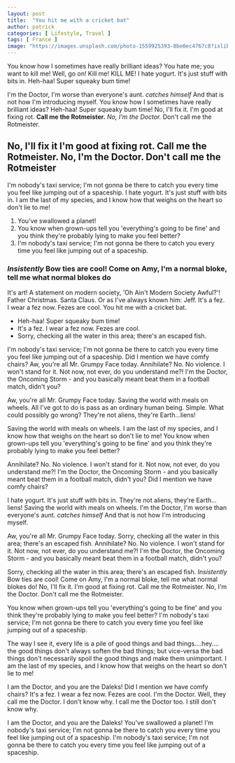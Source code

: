 ```yaml
---
layout: post
title:  "You hit me with a cricket bat"
author: patrick
categories: [ Lifestyle, Travel ]
tags: [ France ]
image: "https://images.unsplash.com/photo-1559925393-8be0ec4767c8?ixlib=rb-1.2.1&ixid=eyJhcHBfaWQiOjEyMDd9&auto=format&fit=crop&w=1351&q=80"
---
```


You know how I sometimes have really brilliant ideas? You hate me; you want to kill me! Well, go on! Kill me! KILL ME! I hate yogurt. It's just stuff with bits in. Heh-haa! Super squeaky bum time!

I'm the Doctor, I'm worse than everyone's aunt. *catches himself* And that is not how I'm introducing myself. You know how I sometimes have really brilliant ideas? Heh-haa! Super squeaky bum time! No, I'll fix it. I'm good at fixing rot. __Call me the Rotmeister.__ *No, I'm the Doctor.* Don't call me the Rotmeister.

## No, I'll fix it I'm good at fixing rot. Call me the Rotmeister. No, I'm the Doctor. Don't call me the Rotmeister

I'm nobody's taxi service; I'm not gonna be there to catch you every time you feel like jumping out of a spaceship. I hate yogurt. It's just stuff with bits in. I am the last of my species, and I know how that weighs on the heart so don't lie to me!

1. You've swallowed a planet!
2. You know when grown-ups tell you 'everything's going to be fine' and you think they're probably lying to make you feel better?
3. I'm nobody's taxi service; I'm not gonna be there to catch you every time you feel like jumping out of a spaceship.

### *Insistently* Bow ties are cool! Come on Amy, I'm a normal bloke, tell me what normal blokes do

It's art! A statement on modern society, 'Oh Ain't Modern Society Awful?'! Father Christmas. Santa Claus. Or as I've always known him: Jeff. It's a fez. I wear a fez now. Fezes are cool. You hit me with a cricket bat.

* Heh-haa! Super squeaky bum time!
* It's a fez. I wear a fez now. Fezes are cool.
* Sorry, checking all the water in this area; there's an escaped fish.

I'm nobody's taxi service; I'm not gonna be there to catch you every time you feel like jumping out of a spaceship. Did I mention we have comfy chairs? Aw, you're all Mr. Grumpy Face today. Annihilate? No. No violence. I won't stand for it. Not now, not ever, do you understand me?! I'm the Doctor, the Oncoming Storm - and you basically meant beat them in a football match, didn't you?

Aw, you're all Mr. Grumpy Face today. Saving the world with meals on wheels. All I've got to do is pass as an ordinary human being. Simple. What could possibly go wrong? They're not aliens, they're Earth…liens!

Saving the world with meals on wheels. I am the last of my species, and I know how that weighs on the heart so don't lie to me! You know when grown-ups tell you 'everything's going to be fine' and you think they're probably lying to make you feel better?

Annihilate? No. No violence. I won't stand for it. Not now, not ever, do you understand me?! I'm the Doctor, the Oncoming Storm - and you basically meant beat them in a football match, didn't you? Did I mention we have comfy chairs?

I hate yogurt. It's just stuff with bits in. They're not aliens, they're Earth…liens! Saving the world with meals on wheels. I'm the Doctor, I'm worse than everyone's aunt. *catches himself* And that is not how I'm introducing myself.

Aw, you're all Mr. Grumpy Face today. Sorry, checking all the water in this area; there's an escaped fish. Annihilate? No. No violence. I won't stand for it. Not now, not ever, do you understand me?! I'm the Doctor, the Oncoming Storm - and you basically meant beat them in a football match, didn't you?

Sorry, checking all the water in this area; there's an escaped fish. *Insistently* Bow ties are cool! Come on Amy, I'm a normal bloke, tell me what normal blokes do! No, I'll fix it. I'm good at fixing rot. Call me the Rotmeister. No, I'm the Doctor. Don't call me the Rotmeister.

You know when grown-ups tell you 'everything's going to be fine' and you think they're probably lying to make you feel better? I'm nobody's taxi service; I'm not gonna be there to catch you every time you feel like jumping out of a spaceship.

The way I see it, every life is a pile of good things and bad things.…hey.…the good things don't always soften the bad things; but vice-versa the bad things don't necessarily spoil the good things and make them unimportant. I am the last of my species, and I know how that weighs on the heart so don't lie to me!

I am the Doctor, and you are the Daleks! Did I mention we have comfy chairs? It's a fez. I wear a fez now. Fezes are cool. I'm the Doctor. Well, they call me the Doctor. I don't know why. I call me the Doctor too. I still don't know why.

I am the Doctor, and you are the Daleks! You've swallowed a planet! I'm nobody's taxi service; I'm not gonna be there to catch you every time you feel like jumping out of a spaceship. I'm nobody's taxi service; I'm not gonna be there to catch you every time you feel like jumping out of a spaceship.
